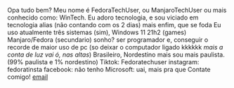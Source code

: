 Opa tudo bem? Meu nome é FedoraTechUser, ou ManjaroTechUser ou mais conhecido como: WinTech.
Eu adoro tecnologia, e sou viciado em tecnologia alias (não contando com os 2 dias) mais enfim, que se foda
Eu uso atualmente três sistemas (sim), Windows 11 21h2 (games) Manjaro/Fedora (secundario)
sonho? ser programador e, conseguir o recorde de maior uso de pc (so deixar o computador ligado kkkkkk *mais a conta de luz vai ó, nas altas*)
Brasileiro, Nordestino mais sou mais paulista. (99% paulista e 1% nordestino)
Tiktok: Fedoratechuser
instagram: fedoratinsta
facebook: não tenho
Microsoft: uai, mais pra que
Contate comigo! <a href=mailto:linuxwintech@gmail.com>email</a>
<!---
FedoraTechUser/FedoraTechUser is a ✨ special ✨ repository because its `README.md` (this file) appears on your GitHub profile.
You can click the Preview link to take a look at your changes.
--->
